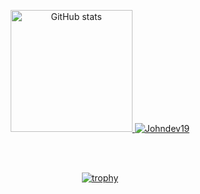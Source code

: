 <p align="center">
  <a href="https://github.com/anuraghazra/github-readme-stats">
    <img src="https://github-readme-stats.vercel.app/api?username=JohnDev19&show_icons=true" alt="GitHub stats" height="195 width="400">
    <img alt="Johndev19" src="https://streak-stats.demolab.com/?user=JohnDev19&theme=vue-dark">
  </a>
</p>

<br><br><div align="center">
  
  [![trophy](https://github-profile-trophy.vercel.app/?username=JohnDev19)](https://github.com/ryo-ma/github-profile-trophy)
</div>

